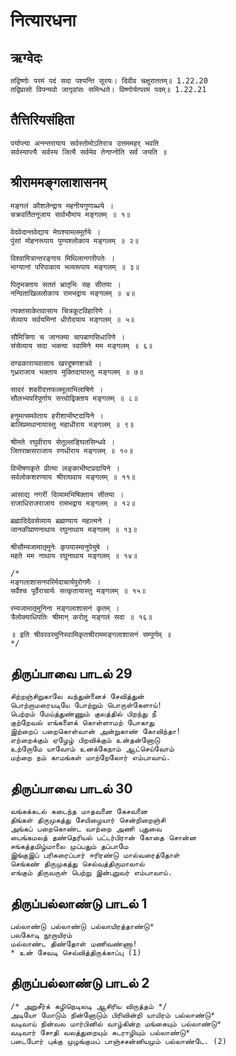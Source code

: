 
# नित्यारधना

##  ऋग्वेदः 
    तद्विष्णोः परमं पदं सदा पश्यन्ति सूरयः। दिवीव चक्षुराततम्॥ 1.22.20
    तद्विप्रासो विपन्यवो जागृवांसः समिन्धते। विष्णोर्यत्परमं पदम्॥ 1.22.21

##  तैत्तिरियसंहिता
    पर्याप्त्या अनन्तरायाय सर्वस्तोमोऽतिरात्र उत्तममहर् भवति 
    सर्वस्याप्त्यै सर्वस्य जित्यै सर्वमेव तेनाप्नोति सर्वं जयति ॥ 

## श्रीराममङ्गलाशासनम्
    मङ्गलं कौशलेन्द्राय महनीयगुणाब्धये ।
    चक्रवर्तितनूजाय सार्वभौमाय मङ्गलम् ॥ १॥

    वेदवेदान्तवेद्याय मेघश्यामलमूर्तये ।
    पुंसां मोहनरूपाय पुण्यश्लोकाय मङ्गलम् ॥ २॥

    विश्वामित्रान्तरङ्गाय मिथिलानगरीपतेः ।
    भाग्यानां परिपाकाय भव्यरूपाय मङ्गलम् ॥ ३॥

    पितृभक्ताय सततं भ्रातृभिः सह सीतया ।
    नन्दिताखिललोकाय रामभद्राय मङ्गलम् ॥ ४॥

    त्यक्तसाकेतवासाय चित्रकूटविहारिणे ।
    सेव्याय सर्वयमिनां धीरोदयाय मङ्गलम् ॥ ५॥

    सौमित्रिणा च जानक्या चापबाणसिधारिणे ।
    संसेव्याय सदा भक्त्या स्वामिने मम मङ्गलम् ॥ ६॥

    दण्डकारायवासाय खरदूषणशत्रवे ।
    गृध्रराजाय भक्ताय मुक्तिदायास्तु मङ्गलम् ॥ ७॥

    सादरं शबरीदत्तफलमूलाभिलाषिणे ।
    सौलभ्यपरिपूर्णाय सत्त्वोद्रिक्ताय मङ्गलम् ॥ ८॥

    हनुमत्समवेताय हरीशाभीष्टदायिने ।
    बालिप्रमथानायास्तु महाधीराय मङ्गलम् ॥ ९॥

    श्रीमते रघुवीराय सेतूल्लङ्घितसिन्धवे ।
    जितराक्षसराजाय रणधीराय मङ्गलम् ॥ १०॥

    विभीषणकृते प्रीत्या लङ्काभीष्टप्रदायिने ।
    सर्वलोकशरण्याय श्रीराघवाय मङ्गलम् ॥ ११॥

    आसाद्य नगरीं दिव्यामभिषिक्ताय सीतया ।
    राजाधिराजराजाय रामभद्राय मङ्गलम् ॥ १२॥

    ब्रह्मादिदेवसेव्याय ब्रह्मण्याय महात्मने ।
    जानकीप्राणनाथाय रघुनाथाय मङ्गलम् ॥ १३॥

    श्रीसौम्यजामातृमुनेः कृपयास्मानुपेयुषे ।
    महते मम नाथाय रघुनाथाय मङ्गलम् ॥ १४॥

    /*
    मङ्गलाशासनपरिर्मदाचार्यपुरोगमैः ।
    सर्वैश्च पूर्वैराचार्यः सत्कृतायास्तु मङ्गलम् ॥ १५॥

    रम्यजामातृमुनिना मङ्गलाशासनं कृतम् ।
    त्रैलोक्याधिपतिः श्रीमान् करोतु मङ्गलं सदा ॥ १६॥

    ॥ इति श्रीवरवरमुनिस्वामिकृतश्रीराममङ्गलाशासनं सम्पूर्णम् ॥
    */

## திருப்பாவை பாடல் 29
    சிற்றஞ்சிறுகாலே வந்துன்னைச் சேவித்துன்
    பொற்றாமரையடியே போற்றும் பொருள்கேளாய்!
    பெற்றம் மேய்த்துண்ணும் குலத்தில் பிறந்து நீ
    குற்றேவல் எங்களைக் கொள்ளாமற் போகாது
    இற்றைப் பறைகொள்வான் அன்றுகாண் கோவிந்தா!
    எற்றைக்கும் ஏழேழ் பிறவிக்கும் உன்தன்னோடு
    உற்றோமே யாவோம் உனக்கேநாம் ஆட்செய்வோம்
    மற்றை நம் காமங்கள் மாற்றேலோர் எம்பாவாய்.

## திருப்பாவை பாடல் 30
    வங்கக்கடல் கடைந்த மாதவனை கேசவனை
    திங்கள் திருமுகத்து சேயிழையார் சென்றிறைஞ்சி
    அங்கப் பறைகொண்ட வாற்றை அணி புதுவை
    பைங்கமலத் தண்தெரியல் பட்டர்பிரான் கோதை சொன்ன
    சங்கத்தமிழ்மாலை முப்பதும் தப்பாமே
    இங்குஇப் பரிசுரைப்பார் ஈரிரண்டு மால்வரைத்தோள்
    செங்கண் திருமுகத்து செல்வத்திருமாலால்
    எங்கும் திருவருள் பெற்று இன்புறுவர் எம்பாவாய்.

## திருப்பல்லாண்டு பாடல் 1
    பல்லாண்டு பல்லாண்டு பல்லாயிரத்தாண்டு*
    பலகோடி நூறாயிரம்
    மல்லாண்ட திண்தோள் மணிவண்ணா!
    * உன் சேவடி செவ்வித்திருக்காப்பு (1)

## திருப்பல்லாண்டு பாடல் 2
    /* அறுசீர்க் கழிநெடிலடி ஆசிரிய விருத்தம் */
    அடியோ மோடும் நின்னோடும் பிரிவின்றி யாயிரம் பல்லாண்டு*
    வடிவாய் நின்வல மார்பினில் வாழ்கின்ற மங்கையும் பல்லாண்டு*
    வடிவார் சோதி வலத்துறையும் சுடராழியும் பல்லாண்டு*
    படைபோர் புக்கு முழங்குமப் பாஞ்சசன்னியமும் பல்லாண்டே. (2)